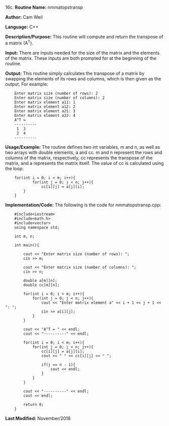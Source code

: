 16c. **Routine Name:**           nmmatopstransp

   **Author:** Cam Weil

   **Language:** C++

   **Description/Purpose:** This routine will compute and return the transpose of a matrix (A<sup>T</sup>).
   
   **Input:** There are inputs needed for the size of the matrix and the elements of the matrix. These inputs are both prompted for at the beginning of the routine.

   **Output:** This routine simply calculates the transpose of a matrix by swapping the elements of its rows and columns, which is then given as the output. For example:
   
        Enter matrix size (number of rows): 2
        Enter matrix size (number of columns): 2
        Enter matrix element a11: 1
        Enter matrix element a12: 2
        Enter matrix element a21: 3
        Enter matrix element a22: 4
        A^T = 
        ----------
         1  3 
         2  4 
        ----------

   **Usage/Example:** The routine defines two int variables, m and n, as well as two arrays with double elements, a and cc. m and n represent the rows and columns of the matrix, respectively, cc represents the transpose of the matrix, and a represents the matrix itself. The value of cc is calculated using the loop:
   
        for(int i = 0; i < m; i++){
                for(int j = 0; j < n; j++){
                    cc[i][j] = a[j][i];
            }
        }

   **Implementation/Code:** The following is the code for nmmatopstransp.cpp:

        #include<iostream>
        #include<math.h>
        #include<vector>
        using namespace std;

        int m, n;

        int main(){

            cout << "Enter matrix size (number of rows): ";
            cin >> m;

            cout << "Enter matrix size (number of columns): ";
            cin >> n;

            double a[m][n];
            double cc[m][n];

            for(int i = 0; i < m; i++){
                for(int j = 0; j < n; j++){
                    cout << "Enter matrix element a" << i + 1 << j + 1 << ": ";
                    cin >> a[i][j];
                }
            }

            cout << "A^T = " << endl;
            cout << "----------" << endl;

            for(int i = 0; i < m; i++){
                for(int j = 0; j < n; j++){
                    cc[i][j] = a[j][i];
                    cout << " " << cc[i][j] << " ";

                    if(j == n - 1){
                        cout << endl;
                    }
                }
            }

            cout << "----------" << endl;
            cout << endl;

            return 0;
        }

   **Last Modified:** November/2018
